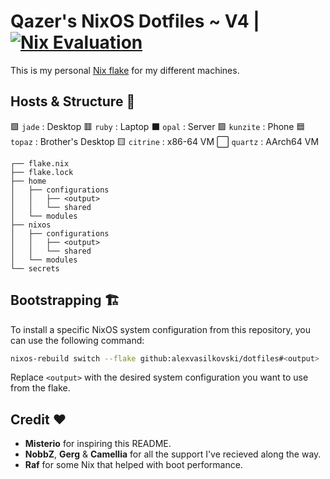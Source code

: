 # Qazer's NixOS Dotfiles ~ V4 | [![Nix Evaluation](https://github.com/alexvasilkovski/dotfiles/actions/workflows/nix.yml/badge.svg)](https://github.com/alexvasilkovski/dotfiles/actions/workflows/nix.yml)

This is my personal [Nix flake](https://nixos.wiki/wiki/Flakes) for my different machines.

## Hosts & Structure 💾

🟩 `jade`    : Desktop
🟥 `ruby`    : Laptop
⬛ `opal`    : Server
🟪 `kunzite` : Phone
🟦 `topaz`   : Brother's Desktop
🟨 `citrine` : x86-64 VM
⬜ `quartz`  : AArch64 VM

```
┌── flake.nix
├── flake.lock
├── home
│   ├── configurations
│   │   ├── <output>
│   │   └── shared
│   └── modules
├── nixos
│   ├── configurations
│   │   ├── <output>
│   │   └── shared
│   └── modules
└── secrets
```

## Bootstrapping 🏗️

To install a specific NixOS system configuration from this repository, you can use the following command:
```bash
nixos-rebuild switch --flake github:alexvasilkovski/dotfiles#<output>
```
Replace `<output>` with the desired system configuration you want to use from the flake.

## Credit ❤️

- **Misterio** for inspiring this README.
- **NobbZ**, **Gerg** & **Camellia** for all the support I've recieved along the way.
- **Raf** for some Nix that helped with boot performance.
